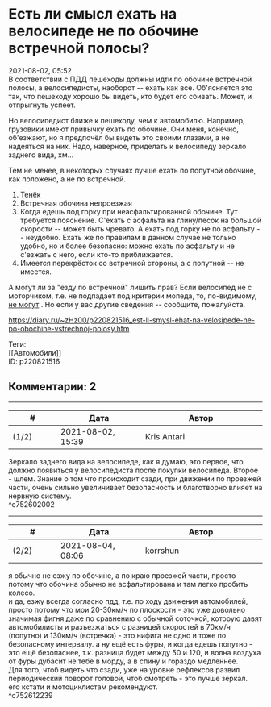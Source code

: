 Есть ли смысл ехать на велосипеде не по обочине встречной полосы?
=================================================================

  
2021-08-02, 05:52  
 В соответствии с ПДД пешеходы должны идти по обочине встречной полосы, а велосипедисты, наоборот -- ехать как все. Об'ясняется это так, что пешеходу хорошо бы видеть, кто будет его сбивать. Может, и отпрыгнуть успеет.   
   
 Но велосипедист ближе к пешеходу, чем к автомобилю. Например, грузовики имеют привычку ехать по обочине. Они меня, конечно, об'езжают, но я предпочёл бы видеть это своими глазами, а не надеяться на них. Надо, наверное, приделать к велосипеду зеркало заднего вида, хм...   
   
 Тем не менее, в некоторых случаях лучше ехать по попутной обочине, как положено, а не по встречной.   
 1. Тенёк   
 2. Встречная обочина непроезжая   
 3. Когда едешь под горку при неасфальтированной обочине. Тут требуется пояснение. С'ехать с асфальта на глину/песок на большой скорости -- может быть чревато. А ехать под горку не по асфальту -- неудобно. Ехать же по правилам в данном случае не только удобно, но и более безопасно: можно ехать по асфальту и не с'езжать с него, если кто-то приближается.   
 4. Имеется перекрёсток со встречной стороны, а с попутной -- не имеется.   
   
 А могут ли за "езду по встречной" лишить прав? Если велосипед не с моторчиком, т.е. не подпадает под критерии мопеда, то, по-видимому,  [не могут](https://ngs24.ru/text/auto/2020/05/11/69248467/)  . Но если у вас другие сведения -- сообщите, пожалуйста.   
  
<https://diary.ru/~zHz00/p220821516_est-li-smysl-ehat-na-velosipede-ne-po-obochine-vstrechnoj-polosy.htm>  
  
Теги:  
[[Автомобили]]  
ID: p220821516  


Комментарии: 2
--------------

  


---



|         #         |              Дата              |                     Автор                     |           ID           |
| --- | --- | --- | --- |
| (1/2) | 2021-08-02, 15:39 | Kris Antari | c752602002 |

  
 Зеркало заднего вида на велосипеде, как я думаю, это первое, что должно появиться у велосипедиста после покупки велосипеда. Второе - шлем. Знание о том что происходит сзади, при движении по проезжей части, очень сильно увеличивает безопасность и благотворно влияет на нервную систему.   
 ^c752602002

---



|         #         |              Дата              |                     Автор                     |           ID           |
| --- | --- | --- | --- |
| (2/2) | 2021-08-04, 08:06 | korrshun | c752612239 |

  
 я обычно не езжу по обочине, а по краю проезжей части, просто потому что обочина обычно не асфальтирована и там легко пробить колесо.   
 и да, езжу всегда согласно пдд, т.е. по ходу движения автомобилей, просто потому что мои 20-30км/ч по плоскости - это уже довольно значимая фигня даже по сравнению с обычной соточкой, которую давят автомобилисты и разъезжаться с разницей скоростей в 70км/ч (попутно) и 130км/ч (встречка) - это нифига не одно и тоже по безопасному интервалу. а ну ещё есть фуры, и когда едешь попутно - это ещё безопаснее, т.к. разница будет между 50 и 120, и волна воздуха от фуры дубасит не тебе в морду, а в спину и гораздо медленнее.   
 Для того, чтоб видеть что сзади, уже на уровне рефлексов развил периодический поворот головой, чтоб смотреть - это лучше зеркал.   
 его кстати и мотоциклистам рекомендуют.   
 ^c752612239